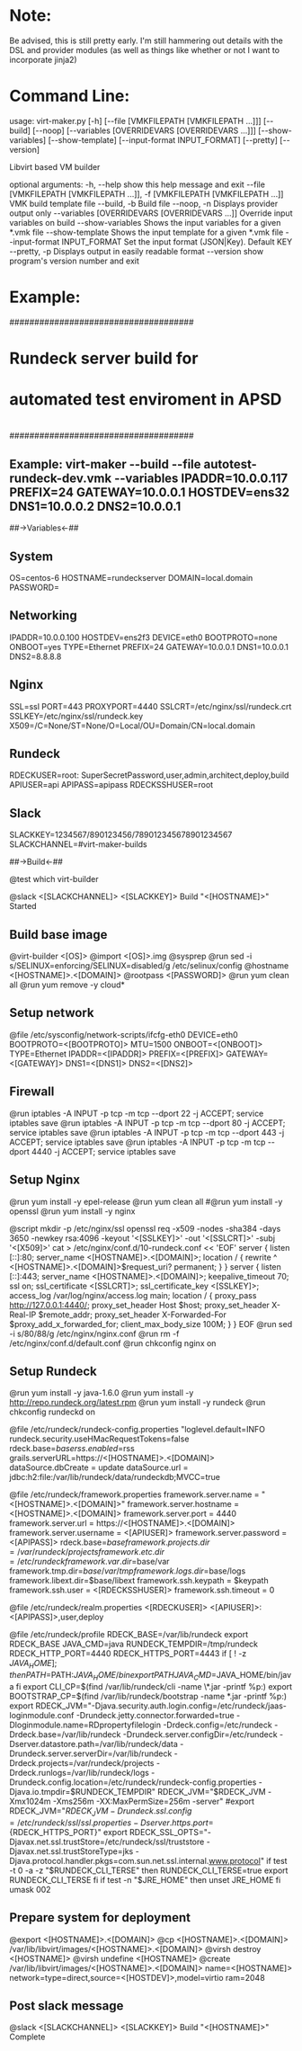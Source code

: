 Note:
=====
Be advised, this is still pretty early.  I'm still hammering out details with the DSL and provider modules (as well as things like whether or not I want to incorporate jinja2)

Command Line:
=============

usage: virt-maker.py [-h] [--file [VMKFILEPATH [VMKFILEPATH ...]]] [--build]
                     [--noop] [--variables [OVERRIDEVARS [OVERRIDEVARS ...]]]
                     [--show-variables] [--show-template]
                     [--input-format INPUT_FORMAT] [--pretty] [--version]

Libvirt based VM builder

optional arguments:
  -h, --help            show this help message and exit
  --file [VMKFILEPATH [VMKFILEPATH ...]], -f [VMKFILEPATH [VMKFILEPATH ...]]
                        VMK build template file
  --build, -b           Build file
  --noop, -n            Displays provider output only
  --variables [OVERRIDEVARS [OVERRIDEVARS ...]]
                        Override input variables on build
  --show-variables      Shows the input variables for a given *.vmk file
  --show-template       Shows the input template for a given *.vmk file
  --input-format INPUT_FORMAT
                        Set the input format (JSON|Key). Default KEY
  --pretty, -p          Displays output in easily readable format
  --version             show program's version number and exit

  
Example:
========

#####################################
#                                   #
#     Rundeck server build for      #
# automated test enviroment in APSD #
#                                   #
#####################################

## Example: virt-maker --build --file autotest-rundeck-dev.vmk --variables IPADDR=10.0.0.117 PREFIX=24 GATEWAY=10.0.0.1 HOSTDEV=ens32 DNS1=10.0.0.2 DNS2=10.0.0.1 

##->Variables<-##

## System
OS=centos-6
HOSTNAME=rundeckserver
DOMAIN=local.domain
PASSWORD=


## Networking
IPADDR=10.0.0.100
HOSTDEV=ens2f3
DEVICE=eth0
BOOTPROTO=none
ONBOOT=yes
TYPE=Ethernet
PREFIX=24
GATEWAY=10.0.0.1
DNS1=10.0.0.1
DNS2=8.8.8.8


## Nginx
SSL=ssl
PORT=443
PROXYPORT=4440
SSLCRT=/etc/nginx/ssl/rundeck.crt
SSLKEY=/etc/nginx/ssl/rundeck.key
X509=/C=None/ST=None/O=Local/OU=Domain/CN=local.domain


## Rundeck
RDECKUSER=root: SuperSecretPassword,user,admin,architect,deploy,build
APIUSER=api
APIPASS=apipass
RDECKSSHUSER=root


## Slack
SLACKKEY=1234567/890123456/789012345678901234567
SLACKCHANNEL=#virt-maker-builds



##->Build<-##

@test
which virt-builder


@slack <[SLACKCHANNEL]> <[SLACKKEY]>
Build "<[HOSTNAME]>" Started


## Build base image
@virt-builder <[OS]>
@import <[OS]>.img
@sysprep
@run sed -i s/SELINUX=enforcing/SELINUX=disabled/g /etc/selinux/config
@hostname <[HOSTNAME]>.<[DOMAIN]>
@rootpass <[PASSWORD]>
@run yum clean all
@run yum remove -y cloud*


## Setup network
@file /etc/sysconfig/network-scripts/ifcfg-eth0
DEVICE=eth0
BOOTPROTO=<[BOOTPROTO]>
MTU=1500
ONBOOT=<[ONBOOT]>
TYPE=Ethernet
IPADDR=<[IPADDR]>
PREFIX=<[PREFIX]>
GATEWAY=<[GATEWAY]>
DNS1=<[DNS1]>
DNS2=<[DNS2]>


## Firewall
@run iptables -A INPUT -p tcp -m tcp --dport 22   -j ACCEPT; service iptables save
@run iptables -A INPUT -p tcp -m tcp --dport 80   -j ACCEPT; service iptables save
@run iptables -A INPUT -p tcp -m tcp --dport 443  -j ACCEPT; service iptables save
@run iptables -A INPUT -p tcp -m tcp --dport 4440 -j ACCEPT; service iptables save


## Setup Nginx
@run yum install -y epel-release
@run yum clean all
#@run yum install -y openssl
@run yum install -y nginx

@script
mkdir -p /etc/nginx/ssl
openssl req -x509 -nodes -sha384 -days 3650 -newkey rsa:4096 -keyout '<[SSLKEY]>' -out '<[SSLCRT]>' -subj '<[X509]>'
cat > /etc/nginx/conf.d/10-rundeck.conf << 'EOF'
server {
  listen [::]:80;
  server_name <[HOSTNAME]>.<[DOMAIN]>;
  location / {
    rewrite ^ <[HOSTNAME]>.<[DOMAIN]>$request_uri? permanent;
  }
}
server {
  listen [::]:443;
  server_name <[HOSTNAME]>.<[DOMAIN]>;
  keepalive_timeout 70;
  ssl on;
  ssl_certificate <[SSLCRT]>;
  ssl_certificate_key <[SSLKEY]>;
  access_log /var/log/nginx/access.log  main;
  location / {
    proxy_pass http://127.0.0.1:4440/;
    proxy_set_header Host $host;
    proxy_set_header X-Real-IP $remote_addr;
    proxy_set_header X-Forwarded-For $proxy_add_x_forwarded_for;
    client_max_body_size 100M;
  }
}
EOF
@run sed -i s/80/88/g /etc/nginx/nginx.conf
@run rm -f /etc/nginx/conf.d/default.conf
@run chkconfig nginx on


## Setup Rundeck
@run yum install -y java-1.6.0 
@run yum install -y http://repo.rundeck.org/latest.rpm 
@run yum install -y rundeck
@run chkconfig rundeckd on

@file /etc/rundeck/rundeck-config.properties
"loglevel.default=INFO
rundeck.security.useHMacRequestTokens=false
rdeck.base=$base
rss.enabled=$rss
grails.serverURL=https://<[HOSTNAME]>.<[DOMAIN]>
dataSource.dbCreate = update
dataSource.url = jdbc:h2:file:/var/lib/rundeck/data/rundeckdb;MVCC=true

@file /etc/rundeck/framework.properties
framework.server.name = "<[HOSTNAME]>.<[DOMAIN]>"
framework.server.hostname = <[HOSTNAME]>.<[DOMAIN]>
framework.server.port = 4440
framework.server.url = https://<[HOSTNAME]>.<[DOMAIN]>
framework.server.username = <[APIUSER]>
framework.server.password = <[APIPASS]>
rdeck.base=$base
framework.projects.dir=/var/rundeck/projects
framework.etc.dir=/etc/rundeck
framework.var.dir=$base/var
framework.tmp.dir=$base/var/tmp
framework.logs.dir=$base/logs
framework.libext.dir=$base/libext
framework.ssh.keypath = $keypath
framework.ssh.user = <[RDECKSSHUSER]>
framework.ssh.timeout = 0

@file /etc/rundeck/realm.properties
<[RDECKUSER]>
<[APIUSER]>: <[APIPASS]>,user,deploy

@file /etc/rundeck/profile
RDECK_BASE=/var/lib/rundeck
export RDECK_BASE
JAVA_CMD=java
RUNDECK_TEMPDIR=/tmp/rundeck
RDECK_HTTP_PORT=4440
RDECK_HTTPS_PORT=4443
if [ ! -z $JAVA_HOME ]; then
  PATH=$PATH:$JAVA_HOME/bin
  export PATH
  JAVA_CMD=$JAVA_HOME/bin/java
fi
export CLI_CP=$(find /var/lib/rundeck/cli -name \*.jar -printf %p:)
export BOOTSTRAP_CP=$(find /var/lib/rundeck/bootstrap -name \*.jar -printf %p:)
export RDECK_JVM="-Djava.security.auth.login.config=/etc/rundeck/jaas-loginmodule.conf -Drundeck.jetty.connector.forwarded=true -Dloginmodule.name=RDpropertyfilelogin -Drdeck.config=/etc/rundeck -Drdeck.base=/var/lib/rundeck -Drundeck.server.configDir=/etc/rundeck -Dserver.datastore.path=/var/lib/rundeck/data -Drundeck.server.serverDir=/var/lib/rundeck -Drdeck.projects=/var/rundeck/projects -Drdeck.runlogs=/var/lib/rundeck/logs -Drundeck.config.location=/etc/rundeck/rundeck-config.properties -Djava.io.tmpdir=$RUNDECK_TEMPDIR"
RDECK_JVM="$RDECK_JVM -Xmx1024m -Xms256m -XX:MaxPermSize=256m -server"
#export RDECK_JVM="$RDECK_JVM -Drundeck.ssl.config=/etc/rundeck/ssl/ssl.properties -Dserver.https.port=${RDECK_HTTPS_PORT}"
export RDECK_SSL_OPTS="-Djavax.net.ssl.trustStore=/etc/rundeck/ssl/truststore -Djavax.net.ssl.trustStoreType=jks -Djava.protocol.handler.pkgs=com.sun.net.ssl.internal.www.protocol"
if test -t 0 -a -z "$RUNDECK_CLI_TERSE"
then
  RUNDECK_CLI_TERSE=true
  export RUNDECK_CLI_TERSE
fi
if test -n "$JRE_HOME"
then
  unset JRE_HOME
fi
umask 002


## Prepare system for deployment
@export <[HOSTNAME]>.<[DOMAIN]>
@cp <[HOSTNAME]>.<[DOMAIN]> /var/lib/libvirt/images/<[HOSTNAME]>.<[DOMAIN]>
@virsh destroy <[HOSTNAME]>
@virsh undefine <[HOSTNAME]>
@create /var/lib/libvirt/images/<[HOSTNAME]>.<[DOMAIN]>
name=<[HOSTNAME]>
network=type=direct,source=<[HOSTDEV]>,model=virtio
ram=2048


## Post slack message
@slack <[SLACKCHANNEL]> <[SLACKKEY]>
Build "<[HOSTNAME]>" Complete
